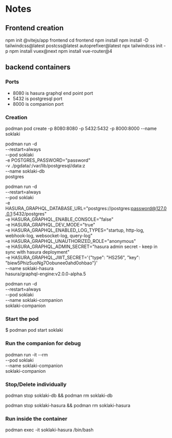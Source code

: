 # Notes


## Frontend creation

npm init @vitejs/app frontend
cd frontend
npm install
npm install -D tailwindcss@latest postcss@latest autoprefixer@latest
npx tailwindcss init -p
npm install vuex@next
npm install vue-router@4

## backend containers

### Ports

- 8080 is hasura graphql end point port
- 5432 is postgresql port
- 8000 is companion port

### Creation

podman pod create -p 8080:8080 -p 5432:5432 -p 8000:8000 --name soklaki

podman run -d \
    --restart=always \
    --pod soklaki \
    -e POSTGRES_PASSWORD="password" \
    -v ./pgdata/:/var/lib/postgresql/data:z \
    --name soklaki-db \
    postgres

podman run -d \
    --restart=always \
    --pod soklaki \
    -e HASURA_GRAPHQL_DATABASE_URL="postgres://postgres:password@127.0.0.1:5432/postgres" \
    -e HASURA_GRAPHQL_ENABLE_CONSOLE="false" \
    -e HASURA_GRAPHQL_DEV_MODE="true" \
    -e HASURA_GRAPHQL_ENABLED_LOG_TYPES="startup, http-log, webhook-log, websocket-log, query-log" \
    -e HASURA_GRAPHQL_UNAUTHORIZED_ROLE="anonymous" \
    -e HASURA_GRAPHQL_ADMIN_SECRET="hasura admin secret - keep in sync with hasura deployment" \
    -e HASURA_GRAPHQL_JWT_SECRET='{"type": "HS256", "key": "biew5Phiz5uoNg7Oobunee0ahd0ohbao"}' \
    --name soklaki-hasura \
    hasura/graphql-engine:v2.0.0-alpha.5

podman run -d \
    --restart=always \
    --pod soklaki \
    --name soklaki-companion \
    soklaki-companion

### Start the pod

$ podman pod start soklaki


### Run the companion for debug

podman run -it  --rm \
    --pod soklaki \
    --name soklaki-companion \
    soklaki-companion

### Stop/Delete individually

podman stop soklaki-db && podman rm soklaki-db

podman stop soklaki-hasura && podman rm soklaki-hasura

### Run inside the container

podman exec -it soklaki-hasura /bin/bash
